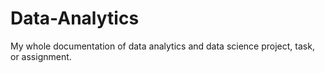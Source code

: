 # Data-Analytics
My whole documentation of data analytics and data science project, task, or assignment.
